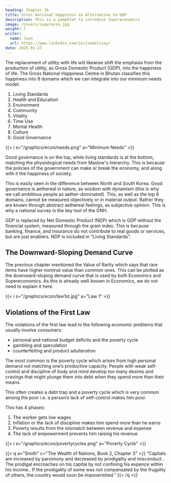 ```yaml
---
heading: Chapter 3b
title: Gross National Happiness as Alternative to GDP
description: This is a pamphlet to introduce Supereconomics
image: /covers/superecon.jpg
weight: 7
writer:
  name: Juan
  url: https://www.linkedin.com/in/jundalisay/
date: 2025-01-27
---
```



The replacement of utility with life will likewise shift the emphasis from the production of utility, as Gross Domestic Product (GDP), into the happiness of life. The Gross National Happiness Centre in Bhutan classifies this happiness into 9 domains which we can integrate into our minimum needs model:

1.  Living Standards 
2.  Health and Education
3.  Environment  
4.  Community
5.  Vitality
6.  Time Use
7.  Mental Health
8.  Culture
9.  Good Governance

{{< i s="/graphics/econ/needs.png" a="Minimum Needs" >}}


Good governance is on the top, while living standards is at the bottom, matching the physiological needs from Maslow's hierarchy. This is because the policies of the government can make or break the economy, and along with it the happiness of society. 

This is easily seen in the difference between North and South Korea. Good governance is aethereal in nature, as wisdom with dynamism (this is why we call ambitious people as aether-dominated). This, as well as the top 6 domains, cannot be measured objectively or in material output. Rather they are known through abstract aethereal feelings, as subjective opinion. This is why a national survey is the key tool of the GNH. 

GDP is replaced by Net Domestic Product (NDP) which is GDP without the financial system, measured through the grain index. This is because banking, finance, and insurance do not contribute to real goods or services, but are just enablers. NDP is included in “Living Standards”.


## The Downward-Sloping Demand Curve

The previous chapter mentioned the Value of Rarity which says that rare items have higher nominal value than common ones. This can be plotted as the downward-sloping demand curve that is used by both Economics and Supereconomics. As this is already well-known in Economics, we do not need to explain it here.

{{< i s="/graphics/econ/law1st.jpg" a="Law 1" >}}



## Violations of the First Law

The violations of the first law lead to the following economic problems that usually involve consumers:
- personal and national budget deficits and the poverty cycle
- gambling and speculation
- counterfeiting and product adulteration

The most common is the poverty cycle which arises from high personal demand not matching one’s productive capacity. People with weak self-control and discipline of body and mind develop too many desires and cravings that might plunge them into debt when they spend more than their means. 

This often creates a debt trap and a poverty cycle which is very common among the poor i.e. a person’s lack of self-control makes him poor. 

This has 4 phases:
1.  The worker gets low wages
2.  Inflation or the lack of discipline makes him spend more than he earns
3.  Poverty results from the mismatch between revenue and expense
4.  The lack of empowerment prevents him raising his revenue

{{< i s="/graphics/econ/povertycycles.png" a="Poverty Cycle" >}}


{{< q a="Smith" c="The Wealth of Nations, Book 2, Chapter 3" >}}
“Capitals are increased by parsimony and decreased by prodigality and misconduct.. The prodigal encroaches on his capital by not confining his expence within his income.. If the prodigality of some was not compensated by the frugality of others, the country would soon be impoverished.”
{{< /q >}}

